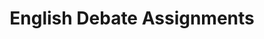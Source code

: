 ---
title: English Debate Assignments
layout: assignments
description: >-
  Please use the following links to submit assignments.
intro:
  blurbs:
    - image: /img/illustrations-meeting-space.svg
      text: >
        Draft
      link: sks/fall2023/english-debate/assignment1
    - image: /img/illustrations-meeting-space.svg
      text: >
        Final
      disabled:
      link: sks/fall2023/english-debate/assignment2
---